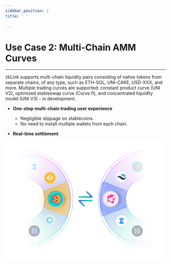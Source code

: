 ```yaml
---
sidebar_position: 2
title: ' '

---
```


# Use Case 2: Multi-Chain AMM Curves

---
zkLink supports multi-chain liquidity pairs consisting of native tokens from separate chains, of any type, such as ETH-SOL, UNI-CAKE, USD-XXX, and more. Multiple trading curves are supported: constant product curve (UNI V2), optimized stableswap curve (Curve.fi), and concentrated liquidity model (UNI V3) - in development.

- **One-stop multi-chain trading user experience**
  - Negligible slippage on stablecoins.
  - No need to install multiple wallets from each chain.

- **Real-time settlement**

![What is zkLink](../../static/img/swap1.png)